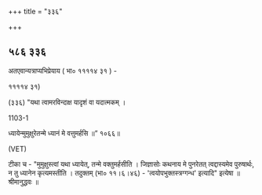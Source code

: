 +++
title = "३३६"

+++


## ५८६ ३३६
अतएवान्यत्राप्यभिप्रेयाय ( भा० ११११४ ३१ ) - 

११११४
३१) 

(३३६) "यथा त्वामरविन्दाक्ष यादृशं वा यदात्मकम् । 

1103-1 

ध्यायेन्मुमुक्षुरेतन्मे ध्यानं मे वत्तुमर्हसि ॥” १०६६॥ 

(VET) 

टीका च - "मुमुक्षुस्त्वां यथा ध्यायेत्, तन्मे वक्तुमर्हसीति । जिज्ञासोः कथनाय मे पुनरेतत् त्वद्दास्यमेव पुरुषार्थः, न तु ध्यानेन कृत्यमस्तीति । तदुक्तम् (भा० ११।६।४६) - 'त्वयोपभुक्तस्त्रग्गन्ध' इत्यादि" इत्येषा ॥ श्रीमानुद्धवः ॥ 
